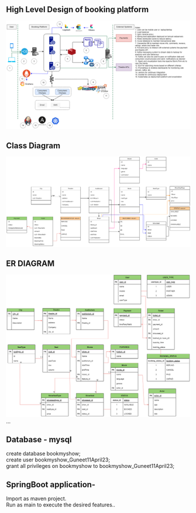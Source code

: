 ## High Level Design of booking platform
![Booking platform HLD](images/BMS-HLD.png)
## Class Diagram
![Booking Platform Class Diagram](images/BMS-ClassDiagram.png)

## ER DIAGRAM
![Booking Platform Schema Design](images/BMS-ER.png)
... 
## Database - mysql

create database bookmyshow;\
create user bookmyshow_Guneet11April23;\
grant all privileges on bookmyshow to bookmyshow_Guneet11April23;

## SpringBoot application-

Import as maven project.\
Run as main to execute the desired features..

